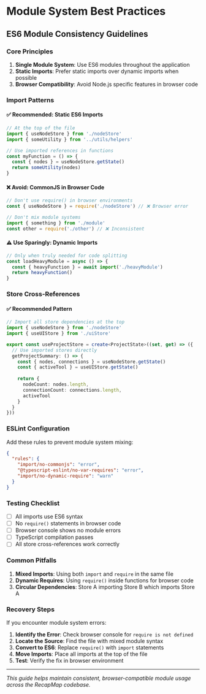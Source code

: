 # Module System Best Practices

## ES6 Module Consistency Guidelines

### Core Principles
1. **Single Module System**: Use ES6 modules throughout the application
2. **Static Imports**: Prefer static imports over dynamic imports when possible
3. **Browser Compatibility**: Avoid Node.js specific features in browser code

### Import Patterns

#### ✅ Recommended: Static ES6 Imports
```typescript
// At the top of the file
import { useNodeStore } from './nodeStore'
import { someUtility } from '../utils/helpers'

// Use imported references in functions
const myFunction = () => {
  const { nodes } = useNodeStore.getState()
  return someUtility(nodes)
}
```

#### ❌ Avoid: CommonJS in Browser Code
```typescript
// Don't use require() in browser environments
const { useNodeStore } = require('./nodeStore') // ❌ Browser error

// Don't mix module systems
import { something } from './module'
const other = require('./other') // ❌ Inconsistent
```

#### ⚠️ Use Sparingly: Dynamic Imports
```typescript
// Only when truly needed for code splitting
const loadHeavyModule = async () => {
  const { heavyFunction } = await import('./heavyModule')
  return heavyFunction()
}
```

### Store Cross-References

#### ✅ Recommended Pattern
```typescript
// Import all store dependencies at the top
import { useNodeStore } from './nodeStore'
import { useUIStore } from './uiStore'

export const useProjectStore = create<ProjectState>((set, get) => ({
  // Use imported stores directly
  getProjectSummary: () => {
    const { nodes, connections } = useNodeStore.getState()
    const { activeTool } = useUIStore.getState()
    
    return {
      nodeCount: nodes.length,
      connectionCount: connections.length,
      activeTool
    }
  }
}))
```

### ESLint Configuration

Add these rules to prevent module system mixing:

```json
{
  "rules": {
    "import/no-commonjs": "error",
    "@typescript-eslint/no-var-requires": "error",
    "import/no-dynamic-require": "warn"
  }
}
```

### Testing Checklist

- [ ] All imports use ES6 syntax
- [ ] No `require()` statements in browser code
- [ ] Browser console shows no module errors
- [ ] TypeScript compilation passes
- [ ] All store cross-references work correctly

### Common Pitfalls

1. **Mixed Imports**: Using both `import` and `require` in the same file
2. **Dynamic Requires**: Using `require()` inside functions for browser code
3. **Circular Dependencies**: Store A importing Store B which imports Store A

### Recovery Steps

If you encounter module system errors:

1. **Identify the Error**: Check browser console for `require is not defined`
2. **Locate the Source**: Find the file with mixed module syntax
3. **Convert to ES6**: Replace `require()` with `import` statements
4. **Move Imports**: Place all imports at the top of the file
5. **Test**: Verify the fix in browser environment

---

*This guide helps maintain consistent, browser-compatible module usage across the RecapMap codebase.*
